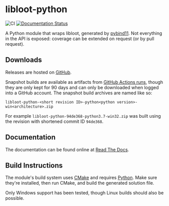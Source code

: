 libloot-python
==============

![CI](https://github.com/loot/libloot-python/workflows/CI/badge.svg?branch=master&event=push)
[![Documentation Status](https://readthedocs.org/projects/loot-api-python/badge/)](http://loot-api-python.readthedocs.io/)

A Python module that wraps libloot, generated by [pybind11](https://github.com/pybind/pybind11). Not everything in the API is exposed: coverage can be extended on request (or by pull request).

## Downloads

Releases are hosted on [GitHub](https://github.com/loot/libloot-python/releases).

Snapshot builds are available as artifacts from [GitHub Actions runs](https://github.com/loot/libloot-python/actions), though they are only kept for 90 days and can only be downloaded when logged into a GitHub account. The snapshot build archives are named like so:

```
libloot-python-<short revision ID>-python<python version>-win<architecture>.zip
```

For example `libloot-python-94de368-python3.7-win32.zip` was built using the revision with shortened commit ID `94de368`.

## Documentation

The documentation can be found online at [Read The Docs](http://loot-api-python.readthedocs.org/).

## Build Instructions

The module's build system uses [CMake](https://cmake.org/) and requires [Python](https://www.python.org). Make sure they're installed, then run CMake, and build the generated solution file.

Only Windows support has been tested, though Linux builds should also be possible.
